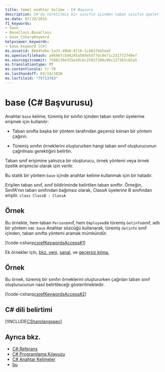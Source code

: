 ```yaml
---
title: temel anahtar kelime - C# Başvuru
description: C#'da türetilmiş bir sınıfın içinden taban sınıfın üyelerine erişmek için kullanılan temel anahtar kelime hakkında bilgi edinin.
ms.date: 07/20/2015
f1_keywords:
- base
- BaseClass.BaseClass
- base_CSharpKeyword
helpviewer_keywords:
- base keyword [C#]
ms.assetid: 8b645dbe-1a33-49b8-8716-1c401f9a5ea5
ms.openlocfilehash: a4686fc5d4245a50de5d77dc0e71c231772f40ef
ms.sourcegitcommit: 7588136e355e10cbc2582f389c90c127363c02a5
ms.translationtype: MT
ms.contentlocale: tr-TR
ms.lasthandoff: 03/14/2020
ms.locfileid: "75713763"
---
```

# <a name="base-c-reference"></a>base (C# Başvurusu)

Anahtar `base` kelime, türemiş bir sınıfın içinden taban sınıfın üyelerine erişmek için kullanılır:

- Taban sınıfta başka bir yöntem tarafından geçersiz kılınan bir yöntem çağırın.

- Türemiş sınıfın örneklerini oluştururken hangi taban sınıf oluşturucunun çağrılması gerektiğini belirtin.

Taban sınıf erişimine yalnızca bir oluşturucu, örnek yöntemi veya örnek özellik erişimcisi olarak izin verilir.

Bu statik bir yöntem `base` içinde anahtar kelime kullanmak için bir hatadır.

Erişilen taban sınıf, sınıf bildiriminde belirtilen taban sınıftır. Örneğin, SınıfA'nın taban sınıfından bağımsız olarak, ClassA üyelerine B sınıfından erişilir. `class ClassB : ClassA`

## <a name="example"></a>Örnek

Bu örnekte, hem taban `Person`sınıf, hem `Employee`de türemiş `Getinfo`sınıf, adlı bir yöntem var. `base` Anahtar sözcüğü kullanarak, türemiş `Getinfo` sınıf içinden, taban sınıfta yöntemi aramak mümkündür.

[!code-csharp[csrefKeywordsAccess#1](~/samples/snippets/csharp/VS_Snippets_VBCSharp/csrefKeywordsAccess/CS/csrefKeywordsAccess.cs#1)]

Ek örnekler için, [bkz. yeni](new-modifier.md), [sanal](virtual.md), ve [geçersiz kılma.](override.md)

## <a name="example"></a>Örnek

Bu örnek, türemiş bir sınıfın örneklerini oluştururken çağrılan taban sınıf oluşturucunun nasıl belirtileceği gösterilmektedir.

[!code-csharp[csrefKeywordsAccess#2](~/samples/snippets/csharp/VS_Snippets_VBCSharp/csrefKeywordsAccess/CS/csrefKeywordsAccess.cs#2)]

## <a name="c-language-specification"></a>C# dili belirtimi

[!INCLUDE[CSharplangspec](~/includes/csharplangspec-md.md)]

## <a name="see-also"></a>Ayrıca bkz.

- [C# Referans](../index.md)
- [C# Programlama Kılavuzu](../../programming-guide/index.md)
- [C# Anahtar Kelimeler](./index.md)
- [bu](./this.md)
